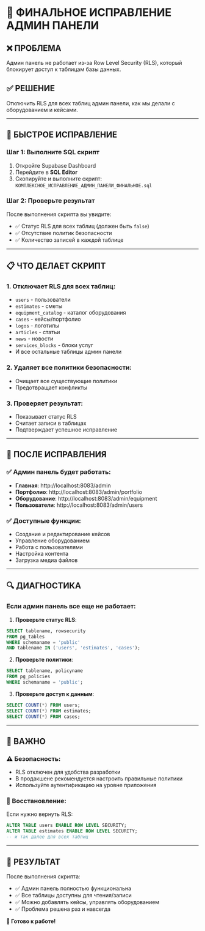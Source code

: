 # 🔧 ФИНАЛЬНОЕ ИСПРАВЛЕНИЕ АДМИН ПАНЕЛИ

## ❌ ПРОБЛЕМА
Админ панель не работает из-за Row Level Security (RLS), который блокирует доступ к таблицам базы данных.

## ✅ РЕШЕНИЕ
Отключить RLS для всех таблиц админ панели, как мы делали с оборудованием и кейсами.

---

## 🚀 БЫСТРОЕ ИСПРАВЛЕНИЕ

### Шаг 1: Выполните SQL скрипт
1. Откройте Supabase Dashboard
2. Перейдите в **SQL Editor**
3. Скопируйте и выполните скрипт: `КОМПЛЕКСНОЕ_ИСПРАВЛЕНИЕ_АДМИН_ПАНЕЛИ_ФИНАЛЬНОЕ.sql`

### Шаг 2: Проверьте результат
После выполнения скрипта вы увидите:
- ✅ Статус RLS для всех таблиц (должен быть `false`)
- ✅ Отсутствие политик безопасности
- ✅ Количество записей в каждой таблице

---

## 📋 ЧТО ДЕЛАЕТ СКРИПТ

### 1. Отключает RLS для всех таблиц:
- `users` - пользователи
- `estimates` - сметы
- `equipment_catalog` - каталог оборудования
- `cases` - кейсы/портфолио
- `logos` - логотипы
- `articles` - статьи
- `news` - новости
- `services_blocks` - блоки услуг
- И все остальные таблицы админ панели

### 2. Удаляет все политики безопасности:
- Очищает все существующие политики
- Предотвращает конфликты

### 3. Проверяет результат:
- Показывает статус RLS
- Считает записи в таблицах
- Подтверждает успешное исправление

---

## 🎯 ПОСЛЕ ИСПРАВЛЕНИЯ

### ✅ Админ панель будет работать:
- **Главная**: http://localhost:8083/admin
- **Портфолио**: http://localhost:8083/admin/portfolio
- **Оборудование**: http://localhost:8083/admin/equipment
- **Пользователи**: http://localhost:8083/admin/users

### ✅ Доступные функции:
- Создание и редактирование кейсов
- Управление оборудованием
- Работа с пользователями
- Настройка контента
- Загрузка медиа файлов

---

## 🔍 ДИАГНОСТИКА

### Если админ панель все еще не работает:

1. **Проверьте статус RLS**:
```sql
SELECT tablename, rowsecurity 
FROM pg_tables 
WHERE schemaname = 'public' 
AND tablename IN ('users', 'estimates', 'cases');
```

2. **Проверьте политики**:
```sql
SELECT tablename, policyname 
FROM pg_policies 
WHERE schemaname = 'public';
```

3. **Проверьте доступ к данным**:
```sql
SELECT COUNT(*) FROM users;
SELECT COUNT(*) FROM estimates;
SELECT COUNT(*) FROM cases;
```

---

## 🚨 ВАЖНО

### ⚠️ Безопасность:
- RLS отключен для удобства разработки
- В продакшене рекомендуется настроить правильные политики
- Используйте аутентификацию на уровне приложения

### 🔄 Восстановление:
Если нужно вернуть RLS:
```sql
ALTER TABLE users ENABLE ROW LEVEL SECURITY;
ALTER TABLE estimates ENABLE ROW LEVEL SECURITY;
-- и так далее для всех таблиц
```

---

## 🎉 РЕЗУЛЬТАТ

После выполнения скрипта:
- ✅ Админ панель полностью функциональна
- ✅ Все таблицы доступны для чтения/записи
- ✅ Можно добавлять кейсы, управлять оборудованием
- ✅ Проблема решена раз и навсегда

**🚀 Готово к работе!**
